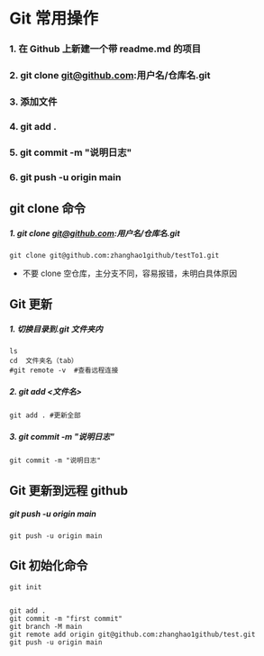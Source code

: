 
# Git 常用操作

### 1. 在 Github 上新建一个带 readme.md 的项目

### 2. git clone git@github.com:用户名/仓库名.git

### 3. 添加文件

### 4. git add .

### 5. git commit -m "说明日志"

### 6. git push -u origin main

<!--more-->

## git clone 命令

##### 1. git clone git@github.com:用户名/仓库名.git

```shell
git clone git@github.com:zhanghao1github/testTo1.git
```

- 不要 clone 空仓库，主分支不同，容易报错，未明白具体原因

## Git 更新

##### 1. 切换目录到.git 文件夹内

```shell
ls
cd  文件夹名（tab）
#git remote -v  #查看远程连接
```

##### 2. git add <文件名>

```shell
git add . #更新全部
```

##### 3. git commit -m "说明日志"

```shell
git commit -m "说明日志"
```

## Git 更新到远程 github

##### git push -u origin main

```shell
git push -u origin main
```

## Git 初始化命令

```shell
git init


git add .
git commit -m "first commit"
git branch -M main
git remote add origin git@github.com:zhanghao1github/test.git
git push -u origin main
```
